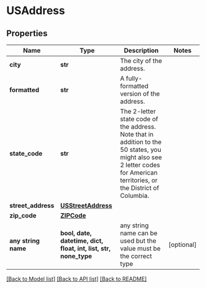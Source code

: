 # USAddress


## Properties
Name | Type | Description | Notes
------------ | ------------- | ------------- | -------------
**city** | **str** | The city of the address. | 
**formatted** | **str** | A fully-formatted version of the address. | 
**state_code** | **str** | The 2-letter state code of the address. Note that in addition to the 50 states, you might also see 2 letter codes for American territories, or the District of Columbia. | 
**street_address** | [**USStreetAddress**](USStreetAddress.md) |  | 
**zip_code** | [**ZIPCode**](ZIPCode.md) |  | 
**any string name** | **bool, date, datetime, dict, float, int, list, str, none_type** | any string name can be used but the value must be the correct type | [optional]

[[Back to Model list]](../README.md#documentation-for-models) [[Back to API list]](../README.md#documentation-for-api-endpoints) [[Back to README]](../README.md)


